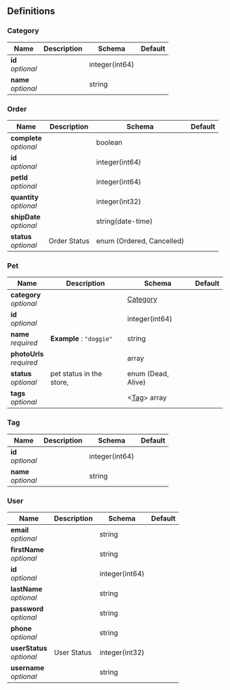 
<a name="definitions"></a>
## Definitions

<a name="category"></a>
### Category

|Name|Description|Schema|Default|
|---|---|---|---|
|**id**  <br>*optional*||integer(int64)||
|**name**  <br>*optional*||string||


<a name="order"></a>
### Order

|Name|Description|Schema|Default|
|---|---|---|---|
|**complete**  <br>*optional*||boolean||
|**id**  <br>*optional*||integer(int64)||
|**petId**  <br>*optional*||integer(int64)||
|**quantity**  <br>*optional*||integer(int32)||
|**shipDate**  <br>*optional*||string(date-time)||
|**status**  <br>*optional*|Order Status|enum (Ordered, Cancelled)||


<a name="pet"></a>
### Pet

|Name|Description|Schema|Default|
|---|---|---|---|
|**category**  <br>*optional*||[Category](definitions.md#category)||
|**id**  <br>*optional*||integer(int64)||
|**name**  <br>*required*|**Example** : `"doggie"`|string||
|**photoUrls**  <br>*required*||<string> array||
|**status**  <br>*optional*|pet status in the store,|enum (Dead, Alive)||
|**tags**  <br>*optional*||<[Tag](definitions.md#tag)> array||


<a name="tag"></a>
### Tag

|Name|Description|Schema|Default|
|---|---|---|---|
|**id**  <br>*optional*||integer(int64)||
|**name**  <br>*optional*||string||


<a name="user"></a>
### User

|Name|Description|Schema|Default|
|---|---|---|---|
|**email**  <br>*optional*||string||
|**firstName**  <br>*optional*||string||
|**id**  <br>*optional*||integer(int64)||
|**lastName**  <br>*optional*||string||
|**password**  <br>*optional*||string||
|**phone**  <br>*optional*||string||
|**userStatus**  <br>*optional*|User Status|integer(int32)||
|**username**  <br>*optional*||string||



